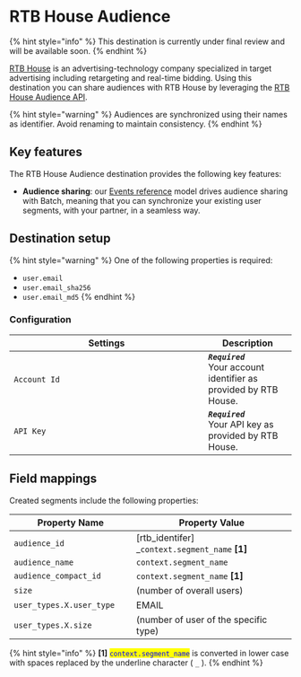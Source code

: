 # RTB House Audience

{% hint style="info" %}
This destination is currently under final review and will be available soon.
{% endhint %}

[RTB House](https://rtbhouse.com/) is an advertising-technology company specialized in target advertising including retargeting and real-time bidding. Using this destination you can share audiences with RTB House by leveraging the [RTB House Audience API](https://rtbhouse-traffic-audiences.ew.r.appspot.com/v1/docs/).

{% hint style="warning" %}
Audiences are synchronized using their names as identifier. Avoid renaming to maintain consistency.
{% endhint %}

## Key features

The RTB House Audience destination provides the following key features:

* **Audience sharing**: our [Events reference](https://community.commandersact.com/platform-x/developers/tracking/events-reference) model drives audience sharing with Batch, meaning that you can synchronize your existing user segments, with your partner, in a seamless way.

## Destination setup

{% hint style="warning" %}
One of the following properties is required:

* `user.email`
* `user.email_sha256`
* `user.email_md5`
{% endhint %}

### Configuration

<table><thead><tr><th width="331">Settings</th><th>Description</th></tr></thead><tbody><tr><td><code>Account Id</code></td><td><em><strong><code>Required</code></strong></em> <br>Your account identifier as provided by RTB House.</td></tr><tr><td><code>API Key</code></td><td><em><strong><code>Required</code></strong></em> <br>Your API key as provided by RTB House.</td></tr></tbody></table>

## Field mappings

Created segments include the following properties:

<table><thead><tr><th width="275">Property Name</th><th width="586">Property Value</th></tr></thead><tbody><tr><td><code>audience_id</code></td><td>[rtb_identifer] _<code>context.segment_name</code> <strong>[1]</strong></td></tr><tr><td><code>audience_name</code></td><td><code>context.segment_name</code></td></tr><tr><td><code>audience_compact_id</code></td><td><code>context.segment_name</code> <strong>[1]</strong></td></tr><tr><td><code>size</code></td><td>(number of overall users)</td></tr><tr><td><code>user_types.X.user_type</code></td><td>EMAIL</td></tr><tr><td><code>user_types.X.size</code></td><td>(number of user of the specific type)</td></tr></tbody></table>

{% hint style="info" %}
**\[1]** <mark style="color:blue;">`context.segment_name`</mark> is converted in lower case with spaces replaced by the underline character ( `_` ).
{% endhint %}

